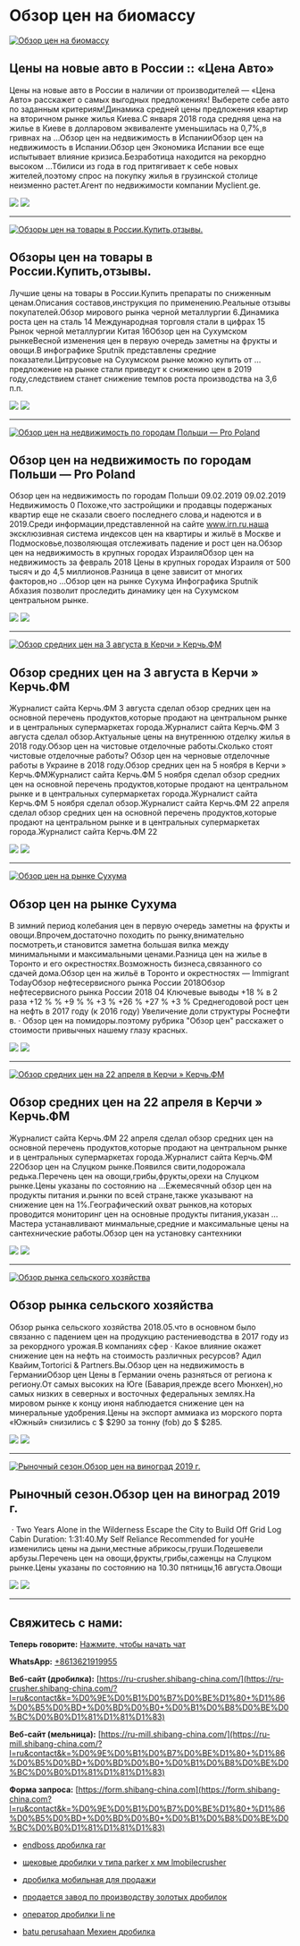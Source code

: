 # Обзор цен на биомассу

<a href="https://swt.shibang-china.com/?l=ru&img&k=%D0%9E%D0%B1%D0%B7%D0%BE%D1%80+%D1%86%D0%B5%D0%BD+%D0%BD%D0%B0+%D0%B1%D0%B8%D0%BE%D0%BC%D0%B0%D1%81%D1%81%D1%83" target="_blank">![Обзор цен на биомассу](http://static.shibang-china.com/all-800x300/1380.jpg)</a>

## Цены на новые авто в России :: &#171;Цена Авто&#187;
Цены на новые авто в России в наличии от производителей — &#171;Цена Авто&#187; расскажет о самых выгодных предложениях! Выберете себе авто по заданным критериям!Динамика средней цены предложения квартир на вторичном рынке жилья Киева.С января 2018 года средняя цена на жилье в Киеве в долларовом эквиваленте уменьшилась на 0,7%,в гривнах на …Обзор цен на недвижимость в ИспанииОбзор цен на недвижимость в Испании.Обзор цен Экономика Испании все еще испытывает влияние кризиса.Безработица находится на рекордно высоком …Тбилиси из года в год притягивает к себе новых жителей,поэтому спрос на покупку жилья в грузинской столице неизменно растет.Агент по недвижимости компании Myclient.ge.


<a href="https://whatsapp.shibangsoft.com/WhatsApp.php" target="_blank" title="WhatsApp">![](http://static.shibang-china.com/icon/whatsapp.png)</a> <a href="https://swt.shibang-china.com/?l=ru&icon&k=%D0%9E%D0%B1%D0%B7%D0%BE%D1%80+%D1%86%D0%B5%D0%BD+%D0%BD%D0%B0+%D0%B1%D0%B8%D0%BE%D0%BC%D0%B0%D1%81%D1%81%D1%83" target="_blank">![](http://static.shibang-china.com/icon/chat-ru.png)</a>

---

<a href="https://swt.shibang-china.com/?l=ru&img&k=%D0%9E%D0%B1%D0%B7%D0%BE%D1%80+%D1%86%D0%B5%D0%BD+%D0%BD%D0%B0+%D0%B1%D0%B8%D0%BE%D0%BC%D0%B0%D1%81%D1%81%D1%83" target="_blank">![Обзоры цен на товары в России.Купить,отзывы.](http://static.shibang-china.com/all-800x300/136.jpg)</a>

## Обзоры цен на товары в России.Купить,отзывы.
Лучшие цены на товары в России.Купить препараты по сниженным ценам.Описания составов,инструкция по применению.Реальные отзывы покупателей.Обзор мирового рынка черной металлургии 6.Динамика роста цен на сталь 14 Международная торговля стали в цифрах 15 Рынок черной металлургии Китая 16Обзор цен на Cухумском рынкеВесной изменения цен в первую очередь заметны на фрукты и овощи.В инфографике Sputnik представлены средние показатели.Цитрусовые на Cухумском рынке можно купить от …предложение на рынке стали приведут к снижению цен в 2019 году,следствием станет снижение темпов роста производства на 3,6 п.п.


<a href="https://whatsapp.shibangsoft.com/WhatsApp.php" target="_blank" title="WhatsApp">![](http://static.shibang-china.com/icon/whatsapp.png)</a> <a href="https://swt.shibang-china.com/?l=ru&icon&k=%D0%9E%D0%B1%D0%B7%D0%BE%D1%80+%D1%86%D0%B5%D0%BD+%D0%BD%D0%B0+%D0%B1%D0%B8%D0%BE%D0%BC%D0%B0%D1%81%D1%81%D1%83" target="_blank">![](http://static.shibang-china.com/icon/chat-ru.png)</a>

---

<a href="https://swt.shibang-china.com/?l=ru&img&k=%D0%9E%D0%B1%D0%B7%D0%BE%D1%80+%D1%86%D0%B5%D0%BD+%D0%BD%D0%B0+%D0%B1%D0%B8%D0%BE%D0%BC%D0%B0%D1%81%D1%81%D1%83" target="_blank">![Обзор цен на недвижимость по городам Польши — Pro Poland](http://static.shibang-china.com/all-800x300/1205.jpg)</a>

## Обзор цен на недвижимость по городам Польши — Pro Poland
Обзор цен на недвижимость по городам Польши 09.02.2019 09.02.2019 Недвижимость 0 Похоже,что застройщики и продавцы подержаных квартир еще не сказали своего последнего слова,и надеются и в 2019.Среди информации,представленной на сайте www.irn.ru,наша эксклюзивная система индексов цен на квартиры и жильё в Москве и Подмосковье,позволяющая отслеживать падение и рост цен на.Обзор цен на недвижимость в крупных городах ИзраиляОбзор цен на недвижимость за февраль 2018 Цены в крупных городах Израиля от 500 тысяч и до 4,5 миллионов.Разница в цене зависит от многих факторов,но …Обзор цен на рынке Сухума Инфографика Sputnik Абхазия позволит проследить динамику цен на Сухумском центральном рынке.


<a href="https://whatsapp.shibangsoft.com/WhatsApp.php" target="_blank" title="WhatsApp">![](http://static.shibang-china.com/icon/whatsapp.png)</a> <a href="https://swt.shibang-china.com/?l=ru&icon&k=%D0%9E%D0%B1%D0%B7%D0%BE%D1%80+%D1%86%D0%B5%D0%BD+%D0%BD%D0%B0+%D0%B1%D0%B8%D0%BE%D0%BC%D0%B0%D1%81%D1%81%D1%83" target="_blank">![](http://static.shibang-china.com/icon/chat-ru.png)</a>

---

<a href="https://swt.shibang-china.com/?l=ru&img&k=%D0%9E%D0%B1%D0%B7%D0%BE%D1%80+%D1%86%D0%B5%D0%BD+%D0%BD%D0%B0+%D0%B1%D0%B8%D0%BE%D0%BC%D0%B0%D1%81%D1%81%D1%83" target="_blank">![Обзор средних цен на 3 августа в Керчи &#187; Керчь.ФМ](http://static.shibang-china.com/all-800x300/768.jpg)</a>

## Обзор средних цен на 3 августа в Керчи &#187; Керчь.ФМ
Журналист сайта Керчь.ФМ 3 августа сделал обзор средних цен на основной перечень продуктов,которые продают на центральном рынке и в центральных супермаркетах города.Журналист сайта Керчь.ФМ 3 августа сделал обзор.Актуальные цены на внутреннюю отделку жилья в 2018 году.Обзор цен на чистовые отделочные работы.Сколько стоят чистовые отделочные работы? Обзор цен на черновые отделочные работы в Украине в 2018 году.Обзор средних цен на 5 ноября в Керчи &#187; Керчь.ФМЖурналист сайта Керчь.ФМ 5 ноября сделал обзор средних цен на основной перечень продуктов,которые продают на центральном рынке и в центральных супермаркетах города.Журналист сайта Керчь.ФМ 5 ноября сделал обзор.Журналист сайта Керчь.ФМ 22 апреля сделал обзор средних цен на основной перечень продуктов,которые продают на центральном рынке и в центральных супермаркетах города.Журналист сайта Керчь.ФМ 22


<a href="https://whatsapp.shibangsoft.com/WhatsApp.php" target="_blank" title="WhatsApp">![](http://static.shibang-china.com/icon/whatsapp.png)</a> <a href="https://swt.shibang-china.com/?l=ru&icon&k=%D0%9E%D0%B1%D0%B7%D0%BE%D1%80+%D1%86%D0%B5%D0%BD+%D0%BD%D0%B0+%D0%B1%D0%B8%D0%BE%D0%BC%D0%B0%D1%81%D1%81%D1%83" target="_blank">![](http://static.shibang-china.com/icon/chat-ru.png)</a>

---

<a href="https://swt.shibang-china.com/?l=ru&img&k=%D0%9E%D0%B1%D0%B7%D0%BE%D1%80+%D1%86%D0%B5%D0%BD+%D0%BD%D0%B0+%D0%B1%D0%B8%D0%BE%D0%BC%D0%B0%D1%81%D1%81%D1%83" target="_blank">![Обзор цен на рынке Сухума](http://static.shibang-china.com/all-800x300/46.jpg)</a>

## Обзор цен на рынке Сухума
В зимний период колебания цен в первую очередь заметны на фрукты и овощи.Впрочем,достаточно походить по рынку,внимательно посмотреть,и становится заметна большая вилка между минимальными и максимальными ценами.Разница цен на жилье в Торонто и его окрестностях.Возможность бизнеса,связанного со сдачей дома.Обзор цен на жильё в Торонто и окрестностях — Immigrant TodayОбзор нефтесервисного рынка России 2018Обзор нефтесервисного рынка России 2018 04 Ключевые выводы +18 % в 2 раза +12 % % +9 % % +3 % +26 % +27 % +3 % Среднегодовой рост цен на нефть в 2017 году (к 2016 году) Увеличение доли структуры Роснефти в.&nbsp;&#0183;&#32;Обзор цен на помидоры.поэтому рубрика &quot;Обзор цен&quot; расскажет о стоимости привычных нашему глазу красных.


<a href="https://whatsapp.shibangsoft.com/WhatsApp.php" target="_blank" title="WhatsApp">![](http://static.shibang-china.com/icon/whatsapp.png)</a> <a href="https://swt.shibang-china.com/?l=ru&icon&k=%D0%9E%D0%B1%D0%B7%D0%BE%D1%80+%D1%86%D0%B5%D0%BD+%D0%BD%D0%B0+%D0%B1%D0%B8%D0%BE%D0%BC%D0%B0%D1%81%D1%81%D1%83" target="_blank">![](http://static.shibang-china.com/icon/chat-ru.png)</a>

---

<a href="https://swt.shibang-china.com/?l=ru&img&k=%D0%9E%D0%B1%D0%B7%D0%BE%D1%80+%D1%86%D0%B5%D0%BD+%D0%BD%D0%B0+%D0%B1%D0%B8%D0%BE%D0%BC%D0%B0%D1%81%D1%81%D1%83" target="_blank">![Обзор средних цен на 22 апреля в Керчи &#187; Керчь.ФМ](http://static.shibang-china.com/all-800x300/823.jpg)</a>

## Обзор средних цен на 22 апреля в Керчи &#187; Керчь.ФМ
Журналист сайта Керчь.ФМ 22 апреля сделал обзор средних цен на основной перечень продуктов,которые продают на центральном рынке и в центральных супермаркетах города.Журналист сайта Керчь.ФМ 22Обзор цен на Слуцком рынке.Появился свити,подорожала редька.Перечень цен на овощи,грибы,фрукты,орехи на Слуцком рынке.Цены указаны по состоянию на …Ежемесячный обзор цен на продукты питания и.рынки по всей стране,также указывают на снижение цен на 1%.Географический охват рынков,на которых проводится мониторинг цен на основные продукты питания,указан …Мастера устанавливают минмальные,средние и максимальные цены на сантехнические работы.Обзор цен на установку сантехники


<a href="https://whatsapp.shibangsoft.com/WhatsApp.php" target="_blank" title="WhatsApp">![](http://static.shibang-china.com/icon/whatsapp.png)</a> <a href="https://swt.shibang-china.com/?l=ru&icon&k=%D0%9E%D0%B1%D0%B7%D0%BE%D1%80+%D1%86%D0%B5%D0%BD+%D0%BD%D0%B0+%D0%B1%D0%B8%D0%BE%D0%BC%D0%B0%D1%81%D1%81%D1%83" target="_blank">![](http://static.shibang-china.com/icon/chat-ru.png)</a>

---

<a href="https://swt.shibang-china.com/?l=ru&img&k=%D0%9E%D0%B1%D0%B7%D0%BE%D1%80+%D1%86%D0%B5%D0%BD+%D0%BD%D0%B0+%D0%B1%D0%B8%D0%BE%D0%BC%D0%B0%D1%81%D1%81%D1%83" target="_blank">![Обзор рынка сельского хозяйства](http://static.shibang-china.com/all-800x300/1048.jpg)</a>

## Обзор рынка сельского хозяйства
Обзор рынка сельского хозяйства 2018.05.что в основном было связанно с падением цен на продукцию растениеводства в 2017 году из за рекордного урожая.В компаниях сфер&nbsp;&#0183;&#32;Какое влияние окажет снижение цен на нефть на стоимость различных ресурсов? Адил Квайим,Tortorici &amp; Partners.Вы.Обзор цен на недвижимость в ГерманииОбзор цен Цены в Германии очень разняться от региона к региону.От самых высоких на Юге (Бавария,прежде всего Мюнхен),но самых низких в северных и восточных федеральных землях.На мировом рынке к концу июня наблюдается снижение цен на минеральные удобрения.Цены на экспорт аммиака из морского порта &#171;Южный&#187; снизились с $ $290 за тонну (fob) до $ $285.


<a href="https://whatsapp.shibangsoft.com/WhatsApp.php" target="_blank" title="WhatsApp">![](http://static.shibang-china.com/icon/whatsapp.png)</a> <a href="https://swt.shibang-china.com/?l=ru&icon&k=%D0%9E%D0%B1%D0%B7%D0%BE%D1%80+%D1%86%D0%B5%D0%BD+%D0%BD%D0%B0+%D0%B1%D0%B8%D0%BE%D0%BC%D0%B0%D1%81%D1%81%D1%83" target="_blank">![](http://static.shibang-china.com/icon/chat-ru.png)</a>

---

<a href="https://swt.shibang-china.com/?l=ru&img&k=%D0%9E%D0%B1%D0%B7%D0%BE%D1%80+%D1%86%D0%B5%D0%BD+%D0%BD%D0%B0+%D0%B1%D0%B8%D0%BE%D0%BC%D0%B0%D1%81%D1%81%D1%83" target="_blank">![Рыночный сезон.Обзор цен на виноград 2019 г.](http://static.shibang-china.com/all-800x300/1525.jpg)</a>

## Рыночный сезон.Обзор цен на виноград 2019 г.
&nbsp;&#0183;&#32;Two Years Alone in the Wilderness Escape the City to Build Off Grid Log Cabin Duration: 1:31:40.My Self Reliance Recommended for youНе изменились цены на дыни,местные абрикосы,груши.Подешевели арбузы.Перечень цен на овощи,фрукты,грибы,саженцы на Слуцком рынке.Цены указаны по состоянию на 10.30 пятницы,16 августа.Овощи

<a href="https://whatsapp.shibangsoft.com/WhatsApp.php" target="_blank" title="WhatsApp">![](http://static.shibang-china.com/icon/whatsapp.png)</a> <a href="https://swt.shibang-china.com/?l=ru&icon&k=%D0%9E%D0%B1%D0%B7%D0%BE%D1%80+%D1%86%D0%B5%D0%BD+%D0%BD%D0%B0+%D0%B1%D0%B8%D0%BE%D0%BC%D0%B0%D1%81%D1%81%D1%83" target="_blank">![](http://static.shibang-china.com/icon/chat-ru.png)</a>

---
## Свяжитесь с нами:

**Теперь говорите:** [Нажмите, чтобы начать чат](https://swt.shibang-china.com?l=ru&contact&k=%D0%9E%D0%B1%D0%B7%D0%BE%D1%80+%D1%86%D0%B5%D0%BD+%D0%BD%D0%B0+%D0%B1%D0%B8%D0%BE%D0%BC%D0%B0%D1%81%D1%81%D1%83)

**WhatsApp:**  [+8613621919955](https://whatsapp.shibangsoft.com/WhatsApp.php)

**Веб-сайт (дробилка):** [https://ru-crusher.shibang-china.com/](https://ru-crusher.shibang-china.com/?l=ru&contact&k=%D0%9E%D0%B1%D0%B7%D0%BE%D1%80+%D1%86%D0%B5%D0%BD+%D0%BD%D0%B0+%D0%B1%D0%B8%D0%BE%D0%BC%D0%B0%D1%81%D1%81%D1%83)

**Веб-сайт (мельница):** [https://ru-mill.shibang-china.com/](https://ru-mill.shibang-china.com/?l=ru&contact&k=%D0%9E%D0%B1%D0%B7%D0%BE%D1%80+%D1%86%D0%B5%D0%BD+%D0%BD%D0%B0+%D0%B1%D0%B8%D0%BE%D0%BC%D0%B0%D1%81%D1%81%D1%83)

**Форма запроса:** [https://form.shibang-china.com](https://form.shibang-china.com?l=ru&contact&k=%D0%9E%D0%B1%D0%B7%D0%BE%D1%80+%D1%86%D0%B5%D0%BD+%D0%BD%D0%B0+%D0%B1%D0%B8%D0%BE%D0%BC%D0%B0%D1%81%D1%81%D1%83)

* [endboss дробилка rar](../133/endboss%20%D0%B4%D1%80%D0%BE%D0%B1%D0%B8%D0%BB%D0%BA%D0%B0%20rar.md)

* [щековые дробилки v типа parker x мм lmobilecrusher](../132/%D1%89%D0%B5%D0%BA%D0%BE%D0%B2%D1%8B%D0%B5%20%D0%B4%D1%80%D0%BE%D0%B1%D0%B8%D0%BB%D0%BA%D0%B8%20v%20%D1%82%D0%B8%D0%BF%D0%B0%20parker%20x%20%D0%BC%D0%BC%20lmobilecrusher.md)

* [дробилка мобильная для продажи](../135/%D0%B4%D1%80%D0%BE%D0%B1%D0%B8%D0%BB%D0%BA%D0%B0%20%D0%BC%D0%BE%D0%B1%D0%B8%D0%BB%D1%8C%D0%BD%D0%B0%D1%8F%20%D0%B4%D0%BB%D1%8F%20%D0%BF%D1%80%D0%BE%D0%B4%D0%B0%D0%B6%D0%B8.md)

* [продается завод по производству золотых дробилок](../134/%D0%BF%D1%80%D0%BE%D0%B4%D0%B0%D0%B5%D1%82%D1%81%D1%8F%20%D0%B7%D0%B0%D0%B2%D0%BE%D0%B4%20%D0%BF%D0%BE%20%D0%BF%D1%80%D0%BE%D0%B8%D0%B7%D0%B2%D0%BE%D0%B4%D1%81%D1%82%D0%B2%D1%83%20%D0%B7%D0%BE%D0%BB%D0%BE%D1%82%D1%8B%D1%85%20%D0%B4%D1%80%D0%BE%D0%B1%D0%B8%D0%BB%D0%BE%D0%BA.md)

* [оператор дробилки li ne](../134/%D0%BE%D0%BF%D0%B5%D1%80%D0%B0%D1%82%D0%BE%D1%80%20%D0%B4%D1%80%D0%BE%D0%B1%D0%B8%D0%BB%D0%BA%D0%B8%20li%20ne.md)

* [batu perusahaan Мехиен дробилка](../133/batu%20perusahaan%20%D0%9C%D0%B5%D1%85%D0%B8%D0%B5%D0%BD%20%D0%B4%D1%80%D0%BE%D0%B1%D0%B8%D0%BB%D0%BA%D0%B0.md)